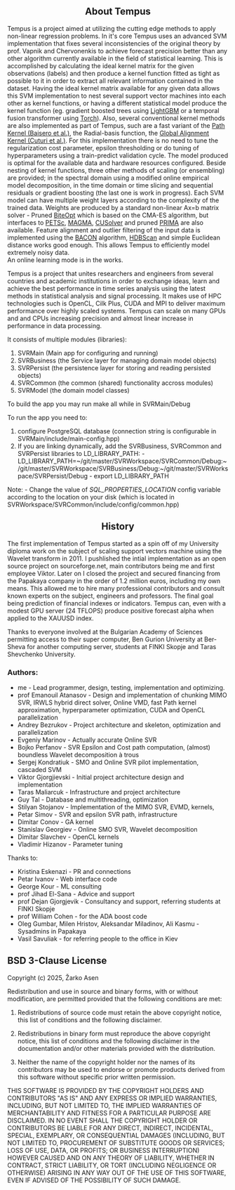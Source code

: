 <h2 align="center">About Tempus</h2>

Tempus is a project aimed at utilizing the cutting edge methods to apply non-linear regression problems. In it's core Tempus uses an advanced SVM implementation that fixes several inconsistencies of the original theory by prof. Vapnik and Chervonenkis to achieve forecast precision better than any other algorithm currently available in the field of statistical learning. This is accomplished by calculating the ideal kernel matrix for the given observations (labels) and then produce a kernel function fitted as tight as possible to it in order to extract all relevant information contained in the dataset. Having the ideal kernel matrix available for any given data allows this SVM implementation to nest several support vector machines into each other as kernel functions, or having a different statistical model produce the kernel function (eg. gradient boosted trees using <a href="https://github.com/microsoft/LightGBM">LightGBM</a> or a temporal fusion transformer using <a href="https://pytorch.org/">Torch</a>). Also, several conventional kernel methods are also implemented as part of Tempus, such are a fast variant of the <a href="https://www.scitepress.org/PublishedPapers/2013/42673/">Path Kernel (Baisero et al.)</a>, the Radial-basis function, the <a href="https://marcocuturi.net/GA.html">Global Alignment Kernel (Cuturi et al.)</a>. For this implementation there is no need to tune the regularization cost parameter, epsilon thresholding or do tuning of hyperparameters using a train-predict validation cycle. The model produced is optimal for the available data and hardware resources configured. Beside nesting of kernel functions, three other methods of scaling (or ensembling) are provided; in the spectral domain using a modified online empirical model decomposition, in the time domain or time slicing and sequential residuals or gradient boosting (the last one is work in progress). Each SVM model can have multiple weight layers according to the complexity of the trained data. Weights are produced by a standard non-linear Ax=b matrix solver - Pruned <a href="https://github.com/avaneev/biteopt">BiteOpt</a> which is based on the CMA-ES algorithm, but interfaces to <a href="https://petsc.org/release">PETSc</a>, <a href="https://github.com/icl-utk-edu/magma">MAGMA</a>, <a href="https://developer.nvidia.com/cusolver">CUSolver</a> and pruned <a href="https://github.com/libprima">PRIMA</a> are also available. Feature alignment and outlier filtering of the input data is implemented using the <a href="https://www.intel.com/content/www/us/en/docs/onemkl/developer-reference-summary-statistics-notes/2021-1/using-the-bacon-algorithm-for-outlier-detection.html">BACON</a> algorithm, <a href="https://github.com/ojmakhura/hdbscan">HDBScan</a> and simple Euclidean distance works good enough. This allows Tempus to efficiently model extremely noisy data.  
An online learning mode is in the works.

Tempus is a project that unites researchers and engineers from several countries and academic institutions in order to exchange ideas, learn and achieve the best performance in time series analysis using the latest methods in statistical analysis and signal processing. It makes use of HPC technologies such is OpenCL, Cilk Plus, CUDA and MPI to deliver maximum performance over highly scaled systems. Tempus can scale on many GPUs and and CPUs increasing precision and almost linear increase in performance in data processing.

It consists of multiple modules (libraries):

1. SVRMain (Main app for configuring and running)
2. SVRBusiness (the Service layer for managing domain model objects)
3. SVRPersist (the persistence layer for storing and reading persisted objects)
4. SVRCommon (the common (shared) functionality accross modules)
5. SVRModel (the domain model classes)

To build the app you may run make all while in SVRMain/Debug

To run the app you need to:

1. configure PostgreSQL database (connection string is configurable in SVRMain/include/main-config.hpp)
2. If you are linking dynamically, add the SVRBusiness, SVRCommon and SVRPersist libraries to LD_LIBRARY_PATH:
		- LD_LIBRARY_PATH=~/git/master/SVRWorkspace/SVRCommon/Debug:~/git/master/SVRWorkspace/SVRBusiness/Debug:~/git/master/SVRWorkspace/SVRPersist/Debug
		- export LD_LIBRARY_PATH

Note:
	- Change the value of *SQL_PROPERTIES_LOCATION* config variable according to the location on your disk (which is located in SVRWorkspace/SVRCommon/include/config/common.hpp)


<h2 align="center">History</h2>

The first implementation of Tempus started as a spin off of my University diploma work on the subject of scaling support vectors machine using the Wavelet transform in 2011. I pushlished the intial implementation as an open source project on sourceforge.net, main contributors being me and first employee Viktor. Later on I closed the project and secured financing from the Papakaya company in the order of 1.2 million euros, including my own means. This allowed me to hire many professional contributors and consult known experts on the subject, engineers and professors. The final goal being prediction of financial indexes or indicators. Tempus can, even with a modest GPU server (24 TFLOPS) produce positive forecast alpha when applied to the XAUUSD index.

Thanks to everyone involved at the Bulgarian Academy of Sciences permitting access to their super computer,
Ben Gurion University at Ber-Sheva for another computing server, students at FINKI Skopje and Taras Shevchenko University.

<h3>Authors:</h3>

- me - Lead programmer, design, testing, implementation and optimizing.
- prof Emanouil Atanasov - Design and implementation of chunking MIMO SVR, IRWLS hybrid direct solver, Online VMD, fast Path kernel approximation, hyperparameter optimization, CUDA and OpenCL parallelization
- Andrey Bezrukov - Project architecture and skeleton, optimization and parallelization
- Evgeniy Marinov - Actually accurate Online SVR
- Bojko Perfanov - SVR Epsilon and Cost path computation, (almost) boundless Wavelet decomposition à trous
- Sergej Kondratiuk - SMO and Online SVR pilot implementation, cascaded SVM
- Viktor Gjorgjievski - Initial project architecture design and implementation
- Taras Maliarcuk - Infrastructure and project architecture
- Guy Tal - Database and multithreading, optimization
- Stilyan Stojanov -  Implementation of the MIMO SVR, EVMD, kernels,
- Petar Simov - SVR and epsilon SVR path, infrastructure
- Dimitar Conov - GA kernel
- Stanislav Georgiev - Online SMO SVR, Wavelet decomposition
- Dimitar Slavchev - OpenCL kernels
- Vladimir Hizanov - Parameter tuning

Thanks to:
- Kristina Eskenazi - PR and connections
- Petar Ivanov - Web interface code
- George Kour - ML consulting
- prof Jihad El-Sana - Advice and support
- prof Dejan Gjorgjevik - Consultancy and support, referring students at FINKI Skopje
- prof William Cohen - for the ADA boost code
- Oleg Gumbar, Milen Hristov, Aleksandar Miladinov, Ali Kasmu - Sysadmins in Papakaya
- Vasil Savuliak - for referring people to the office in Kiev


<h2>BSD 3-Clause License</h2>

Copyright (c) 2025, Žarko Asen

Redistribution and use in source and binary forms, with or without
modification, are permitted provided that the following conditions are met:

1. Redistributions of source code must retain the above copyright notice, this
   list of conditions and the following disclaimer.

2. Redistributions in binary form must reproduce the above copyright notice,
   this list of conditions and the following disclaimer in the documentation
   and/or other materials provided with the distribution.

3. Neither the name of the copyright holder nor the names of its
   contributors may be used to endorse or promote products derived from
   this software without specific prior written permission.

THIS SOFTWARE IS PROVIDED BY THE COPYRIGHT HOLDERS AND CONTRIBUTORS "AS IS"
AND ANY EXPRESS OR IMPLIED WARRANTIES, INCLUDING, BUT NOT LIMITED TO, THE
IMPLIED WARRANTIES OF MERCHANTABILITY AND FITNESS FOR A PARTICULAR PURPOSE ARE
DISCLAIMED. IN NO EVENT SHALL THE COPYRIGHT HOLDER OR CONTRIBUTORS BE LIABLE
FOR ANY DIRECT, INDIRECT, INCIDENTAL, SPECIAL, EXEMPLARY, OR CONSEQUENTIAL
DAMAGES (INCLUDING, BUT NOT LIMITED TO, PROCUREMENT OF SUBSTITUTE GOODS OR
SERVICES; LOSS OF USE, DATA, OR PROFITS; OR BUSINESS INTERRUPTION) HOWEVER
CAUSED AND ON ANY THEORY OF LIABILITY, WHETHER IN CONTRACT, STRICT LIABILITY,
OR TORT (INCLUDING NEGLIGENCE OR OTHERWISE) ARISING IN ANY WAY OUT OF THE USE
OF THIS SOFTWARE, EVEN IF ADVISED OF THE POSSIBILITY OF SUCH DAMAGE.
